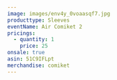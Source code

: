 ```yaml
---
image: images/env4y_0voaasqf7.jpg
producttype: Sleeves
eventName: Air Comiket 2
pricings:
  - quantity: 1
    price: 25
onsale: true
asin: 51C9IFLpt
merchandise: comiket
---
```

